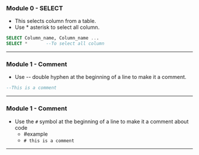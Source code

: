 
### Module 0 - SELECT
- This selects column from a table.
- Use * asterisk to select all column. 
```SQL
SELECT Column_name, Column_name ...
SELECT *       --To select all column
```
---
### Module 1 - Comment
- Use -- double hyphen at the beginning of a line to make it a comment.
```SQL
--This is a comment
```
---




### Module 1 - Comment
- Use the `#` symbol at the beginning of a line to make it a comment about code
	- #example 
	- `# this is a comment`
---
